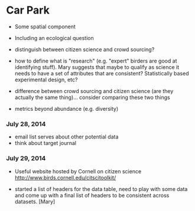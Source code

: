 # Car Park

- Some spatial component
- Including an ecological question
- distinguish between citizen science and crowd sourcing?

- how to define what is "research" (e.g. "expert" birders are good at identifying stuff). Mary suggests that maybe to qualify as science it needs to have a set of attributes that are consistent? Statistically based experimental design, etc?

- difference between crowd sourcing and citizen science (are they actually the same thing)... consider comparing these two things

- metrics beyond abundance (e.g. diversity)

### July 28, 2014
- email list serves about other potential data
- think about target journal

### July 29, 2014
- Useful website hosted by Cornell on citizen science http://www.birds.cornell.edu/citscitoolkit/

- started a list of headers for the data table, need to play with some data and come up with a final list of headers to be consistent across datasets. [Mary]
